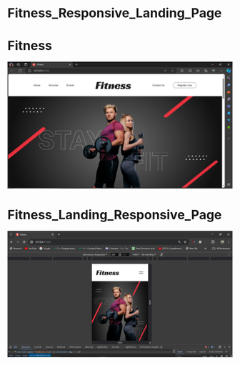 # Fitness_Responsive_Landing_Page

# Fitness

<img src="https://github.com/naeem92/Fitness_Landing_Responsive_Page/blob/master/Screenshort/landing%20page.png">

# Fitness_Landing_Responsive_Page

<img src="https://github.com/naeem92/Fitness_Landing_Responsive_Page/blob/master/Screenshort/Langing%20page%20responsive.png">




